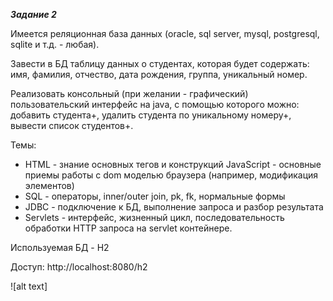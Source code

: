 **_Задание 2_** 

Имеется реляционная база данных (oracle, sql server, mysql, postgresql, sqlite и т.д. - любая). 

Завести в БД таблицу данных о студентах, которая
будет содержать: имя, фамилия, отчество, дата рождения, группа, уникальный
номер.

Реализовать консольный (при желании - графический) пользовательский
интерфейс на java, с помощью которого можно: добавить студента+, удалить
студента по уникальному номеру+, вывести список студентов+.

Темы:
- HTML - знание основных тегов и конструкций JavaScript - основные приемы
работы с dom моделью браузера (например, модификация элементов) 
- SQL - операторы, inner/outer join, pk, fk, нормальные формы 
- JDBC - подключение к БД, выполнение запроса и разбор результата 
- Servlets - интерфейс, жизненный
цикл, последовательность обработки HTTP запроса на servlet контейнере.



Используемая БД - H2

Доступ: 
http://localhost:8080/h2

 
![alt text]